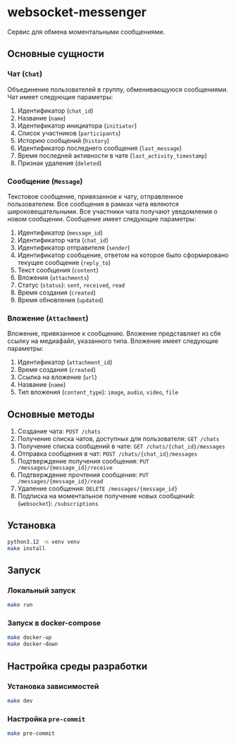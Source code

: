# websocket-messenger

Сервис для обмена моментальными сообщениями.

## Основные сущности

### Чат (`Chat`)

Объединение пользователей в группу, обменивающуюся сообщениями.
Чат имеет следующие параметры:

1. Идентификатор (`chat_id`)
2. Название (`name`)
3. Идентификатор инициатора (`initiator`)
4. Список участников (`participants`)
5. Историю сообщений (`history`)
6. Идентификатор последнего сообщения (`last_message`)
7. Время последней активности в чате (`last_activity_timestamp`)
8. Признак удаления (`deleted`)

### Сообщение (`Message`)

Текстовое сообщение, привязанное к чату, отправленное пользователем.
Все сообщения в рамках чата являются широковещательными. Все участники чата получают уведомления о новом сообщении.
Сообщение имеет следующие параметры:

1. Идентификатор (`message_id`)
2. Идентификатор чата (`chat_id`)
3. Идентификатор отправителя (`sender`)
4. Идентификатор сообщение, ответом на которое было сформировано текущее сообщение (`reply_to`)
5. Текст сообщения (`content`)
6. Вложения (`attachments`)
7. Статус (`status`): `sent`, `received`, `read`
8. Время создания (`created`)
9. Время обновления (`updated`)

### Вложение (`Attachment`)

Вложение, привязанное к сообщению. Вложение представляет из сбя ссылку на медиафайл, указанного типа.
Вложение имеет следующие параметры:

1. Идентификатор (`attachment_id`)
2. Время создания (`created`)
3. Ссылка на вложение (`url`)
4. Название (`name`)
5. Тип вложения (`content_type`): `image`, `audio`, `video`, `file`

## Основные методы

1. Создание чата: `POST /chats`
2. Получение списка чатов, доступных для пользователя: `GET /chats`
3. Получение списка сообщений в чате: `GET /chats/{chat_id}/messages`
4. Отправка сообщения в чат: `POST /chats/{chat_id}/messages`
5. Подтверждение получения сообщения: `PUT /messages/{message_id}/receive`
6. Подтверждение прочтения сообщения: `PUT /messages/{message_id}/read`
7. Удаление сообщения: `DELETE /messages/{message_id}`
8. Подписка на моментальное получение новых сообщений: (`websocket`): `/subscriptions`

## Установка

```bash
python3.12 -m venv venv
make install
```

## Запуск

### Локальный запуск

```bash
make run
```

### Запуск в docker-compose

```bash
make docker-up
make docker-down
```

## Настройка среды разработки

### Установка зависимостей

```bash
make dev
```

### Настройка `pre-commit`

```bash
make pre-commit
```
